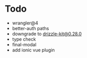 # Todo
- wrangler@4
- better-auth paths
- downgrade to drizzle-kit@0.28.0
- type check
- final-modal
- add ionic vue plugin
